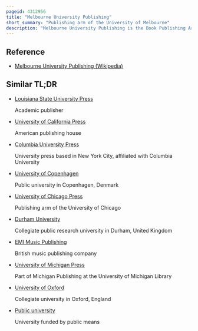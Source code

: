 ```yaml
---
pageid: 4312956
title: "Melbourne University Publishing"
short_summary: "Publishing arm of the University of Melbourne"
description: "Melbourne University Publishing is the Book Publishing Arm of the University of Melbourne. The Press is currently a Member of the Association of University Presses."
---
```


## Reference

- [Melbourne University Publishing (Wikipedia)](https://en.wikipedia.org/?curid=4312956)

## Similar TL;DR

- [Louisiana State University Press](/tldr/en/louisiana-state-university-press)

  Academic publisher

- [University of California Press](/tldr/en/university-of-california-press)

  American publishing house

- [Columbia University Press](/tldr/en/columbia-university-press)

  University press based in New York City, affiliated with Columbia University

- [University of Copenhagen](/tldr/en/university-of-copenhagen)

  Public university in Copenhagen, Denmark

- [University of Chicago Press](/tldr/en/university-of-chicago-press)

  Publishing arm of the University of Chicago

- [Durham University](/tldr/en/durham-university)

  Collegiate public research university in Durham, United Kingdom

- [EMI Music Publishing](/tldr/en/emi-music-publishing)

  British music publishing company

- [University of Michigan Press](/tldr/en/university-of-michigan-press)

  Part of Michigan Publishing at the University of Michigan Library

- [University of Oxford](/tldr/en/university-of-oxford)

  Collegiate university in Oxford, England

- [Public university](/tldr/en/public-university)

  University funded by public means
